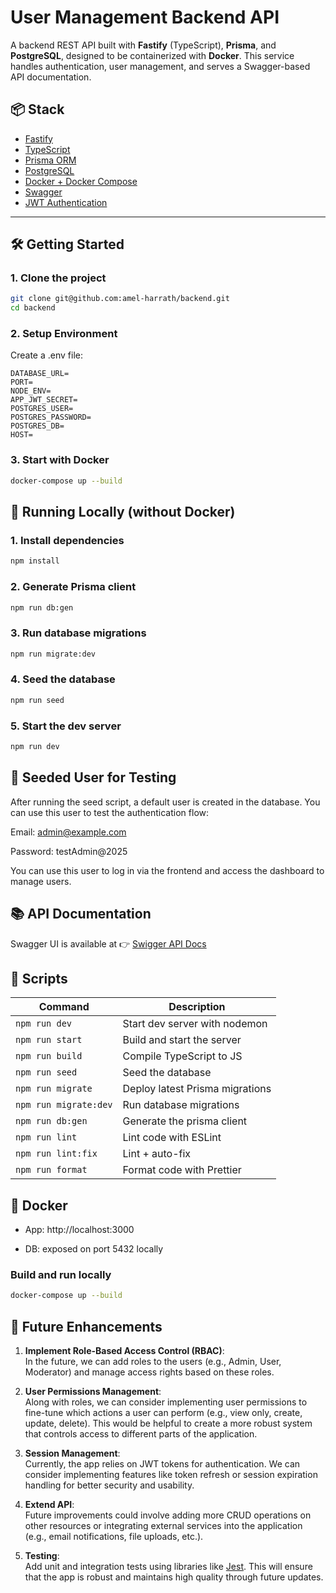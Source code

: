# User Management Backend API

A backend REST API built with **Fastify** (TypeScript), **Prisma**, and **PostgreSQL**, designed to be containerized with **Docker**. This service handles authentication, user management, and serves a Swagger-based API documentation.

## 📦 Stack

- [Fastify](https://fastify.dev/)
- [TypeScript](https://www.typescriptlang.org/)
- [Prisma ORM](https://www.prisma.io/)
- [PostgreSQL](https://www.postgresql.org/)
- [Docker + Docker Compose](https://docs.docker.com/compose/)
- [Swagger](https://swagger.io/)
- [JWT Authentication](https://jwt.io/)

---

## 🛠️ Getting Started

### 1. Clone the project

```bash
git clone git@github.com:amel-harrath/backend.git
cd backend
```

### 2. Setup Environment

Create a .env file:

```
DATABASE_URL=
PORT=
NODE_ENV=
APP_JWT_SECRET=
POSTGRES_USER=
POSTGRES_PASSWORD=
POSTGRES_DB=
HOST=
```

### 3. Start with Docker

```bash
docker-compose up --build
```

## 🔮 Running Locally (without Docker)

### 1. Install dependencies

```bash
npm install
```

### 2. Generate Prisma client

```bash
npm run db:gen
```

### 3. Run database migrations

```bash
npm run migrate:dev
```

### 4. Seed the database

```bash
npm run seed
```

### 5. Start the dev server

```bash
npm run dev
```

## 🧪 Seeded User for Testing

After running the seed script, a default user is created in the database. You can use this user to test the authentication flow:

Email: admin@example.com

Password: testAdmin@2025

You can use this user to log in via the frontend and access the dashboard to manage users.

## 📚 API Documentation

Swagger UI is available at 👉 [Swigger API Docs](http://localhost:3000/docs)

## 🚀 Scripts

| Command               | Description                     |
| --------------------- | ------------------------------- |
| `npm run dev`         | Start dev server with nodemon   |
| `npm run start`       | Build and start the server      |
| `npm run build`       | Compile TypeScript to JS        |
| `npm run seed`        | Seed the database               |
| `npm run migrate`     | Deploy latest Prisma migrations |
| `npm run migrate:dev` | Run database migrations         |
| `npm run db:gen`      | Generate the prisma client      |
| `npm run lint`        | Lint code with ESLint           |
| `npm run lint:fix`    | Lint + auto-fix                 |
| `npm run format`      | Format code with Prettier       |

## 🐳 Docker

- App: http://localhost:3000

- DB: exposed on port 5432 locally

### Build and run locally

```bash
docker-compose up --build
```

## 🧱 Future Enhancements

1. **Implement Role-Based Access Control (RBAC)**:  
   In the future, we can add roles to the users (e.g., Admin, User, Moderator) and manage access rights based on these roles.

2. **User Permissions Management**:  
   Along with roles, we can consider implementing user permissions to fine-tune which actions a user can perform (e.g., view only, create, update, delete). This would be helpful to create a more robust system that controls access to different parts of the application.

3. **Session Management**:  
   Currently, the app relies on JWT tokens for authentication. We can consider implementing features like token refresh or session expiration handling for better security and usability.

4. **Extend API**:  
   Future improvements could involve adding more CRUD operations on other resources or integrating external services into the application (e.g., email notifications, file uploads, etc.).

5. **Testing**:  
   Add unit and integration tests using libraries like [Jest](https://jestjs.io/). This will ensure that the app is robust and maintains high quality through future updates.
